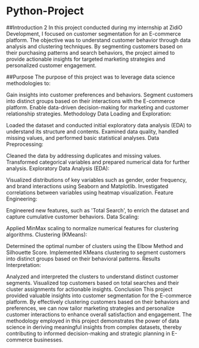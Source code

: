 # Python-Project
##Introduction 2
In this project conducted during my internship at ZidiO Development, I focused on customer segmentation for an E-commerce platform. The objective was to understand customer behavior through data analysis and clustering techniques. By segmenting customers based on their purchasing patterns and search behaviors, the project aimed to provide actionable insights for targeted marketing strategies and personalized customer engagement.

##Purpose
The purpose of this project was to leverage data science methodologies to:

Gain insights into customer preferences and behaviors.
Segment customers into distinct groups based on their interactions with the E-commerce platform.
Enable data-driven decision-making for marketing and customer relationship strategies.
Methodology
Data Loading and Exploration:

Loaded the dataset and conducted initial exploratory data analysis (EDA) to understand its structure and contents.
Examined data quality, handled missing values, and performed basic statistical analyses.
Data Preprocessing:

Cleaned the data by addressing duplicates and missing values.
Transformed categorical variables and prepared numerical data for further analysis.
Exploratory Data Analysis (EDA):

Visualized distributions of key variables such as gender, order frequency, and brand interactions using Seaborn and Matplotlib.
Investigated correlations between variables using heatmap visualization.
Feature Engineering:

Engineered new features, such as 'Total Search', to enrich the dataset and capture cumulative customer behaviors.
Data Scaling:

Applied MinMax scaling to normalize numerical features for clustering algorithms.
Clustering (KMeans):

Determined the optimal number of clusters using the Elbow Method and Silhouette Score.
Implemented KMeans clustering to segment customers into distinct groups based on their behavioral patterns.
Results Interpretation:

Analyzed and interpreted the clusters to understand distinct customer segments.
Visualized top customers based on total searches and their cluster assignments for actionable insights.
Conclusion
This project provided valuable insights into customer segmentation for the E-commerce platform. By effectively clustering customers based on their behaviors and preferences, we can now tailor marketing strategies and personalize customer interactions to enhance overall satisfaction and engagement. The methodology employed in this project demonstrates the power of data science in deriving meaningful insights from complex datasets, thereby contributing to informed decision-making and strategic planning in E-commerce businesses.

